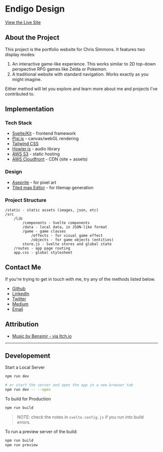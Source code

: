 # Endigo Design

[View the Live Site](https://endigodesign.com/)

## About the Project

This project is the portfolio website for Chris Simmons. It features two display modes:

1. An interactive game-like experience. This works similar to 2D top-down perspective RPG games like Zelda or Pokemon.
2. A traditional website with standard navigation. Works exactly as you might imagine.

Either method will let you explore and learn more about me and projects I've contributed to. 

## Implementation

### Tech Stack

* [Svelte/Kit](https://kit.svelte.dev/) - frontend framework
* [Pixi.js](https://pixijs.com/) - canvas/webGL rendering
* [Tailwind CSS](https://tailwindcss.com/)
* [Howler.js](https://howlerjs.com/) - audio library
* [AWS S3](https://aws.amazon.com/s3/) - static hosting
* [AWS Cloudfront](https://aws.amazon.com/cloudfront/) - CDN (site + assets)

### Design

* [Aseprite](https://www.aseprite.org/) - for pixel art
* [Tiled map Editor](https://www.mapeditor.org/) - for tilemap generation

### Project Structure

```
/static - static assets (images, json, etc)
/src
    /lib
        /components - Svelte components
        /data - local data, in JSON-like format
        /game - game classes
            /effects - for visual game effect
            /objects - for game objects (entities)
        store.js - Svelte stores and global state
    /routes - app page routing
    app.css - global stylesheet
```

## Contact Me

If you're trying to get in touch with me, try any of the methods listed below.

* [Github](https://github.com/endigo9740)
* [LinkedIn](https://www.linkedin.com/in/chris-simmons-8a523a23/)
* [Twitter](https://twitter.com/endigodesign)
* [Medium](https://medium.com/@endigo9740)
* [Email](gundamx9740@gmail.com)

## Attribution

* [Music by Bensmir - via Itch.io](https://bensmir.itch.io/lofi-beats-vol1)

---

## Developement

Start a Local Server

```bash
npm run dev

# or start the server and open the app in a new browser tab
npm run dev -- --open
```

To build for Production

```bash
npm run build
```

> NOTE: check the notes in `svelte.config.js` if you run into build errors.

To run a preview server of the build:

```bash
npm run build
npm run preview
```